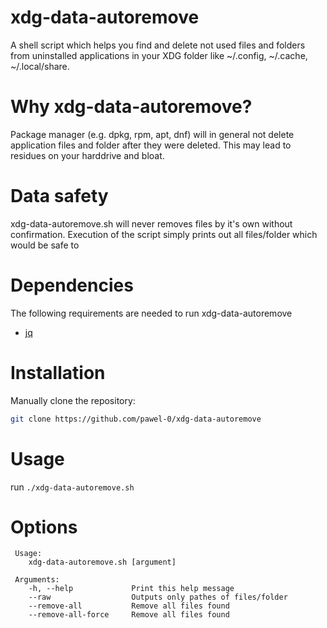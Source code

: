 # xdg-data-autoremove 

A shell script which helps you find and delete not used files and folders from uninstalled applications in your XDG folder like ~/.config, ~/.cache, ~/.local/share.

# Why xdg-data-autoremove?
Package manager (e.g. dpkg, rpm, apt, dnf) will in general not delete application files and folder after they were deleted. This may lead to residues on your harddrive and bloat.

# Data safety

xdg-data-autoremove.sh will never removes files by it's own without confirmation. Execution of the script simply prints out all files/folder which would be safe to 

# Dependencies
The following requirements are needed to run xdg-data-autoremove
- [jq](https://github.com/jqlang/jq)


# Installation
Manually clone the repository:

```sh
git clone https://github.com/pawel-0/xdg-data-autoremove
```

# Usage

run `./xdg-data-autoremove.sh`

# Options

```text
 Usage: 
    xdg-data-autoremove.sh [argument]

 Arguments: 
    -h, --help             Print this help message
    --raw                  Outputs only pathes of files/folder
    --remove-all           Remove all files found
    --remove-all-force     Remove all files found
  ```
